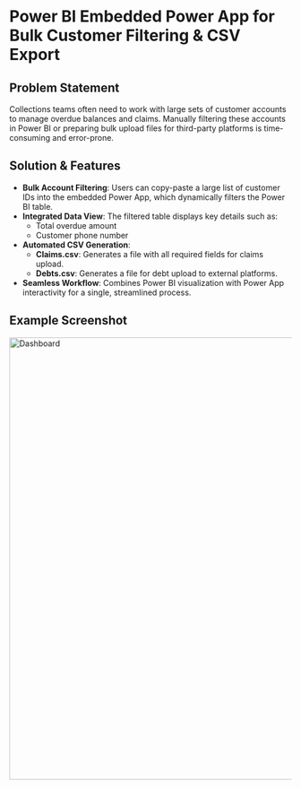 # Power BI Embedded Power App for Bulk Customer Filtering & CSV Export

## Problem Statement

Collections teams often need to work with large sets of customer accounts to manage overdue balances and claims. Manually filtering these accounts in Power BI or preparing bulk upload files for third-party platforms is time-consuming and error-prone.

## Solution & Features

- **Bulk Account Filtering**: Users can copy-paste a large list of customer IDs into the embedded Power App, which dynamically filters the Power BI table.
- **Integrated Data View**: The filtered table displays key details such as:
  - Total overdue amount
  - Customer phone number
- **Automated CSV Generation**:
  - **Claims.csv**: Generates a file with all required fields for claims upload.
  - **Debts.csv**: Generates a file for debt upload to external platforms.
- **Seamless Workflow**: Combines Power BI visualization with Power App interactivity for a single, streamlined process.

## Example Screenshot

<img width="1403" height="789" alt="Dashboard" src="https://github.com/user-attachments/assets/9df02c52-514b-4af3-864b-ac45406ff7a3" />
